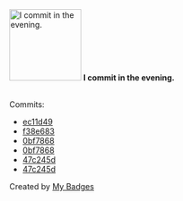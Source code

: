 <img src="https://my-badges.github.io/my-badges/evening-commits.png" alt="I commit in the evening." title="I commit in the evening." width="128">
<strong>I commit in the evening.</strong>
<br><br>

Commits:

- <a href="https://github.com/open-reaction-database/ord-data/commit/ec11d49be8e2cb7e8f5e31e6524fa911d8f02fa9">ec11d49</a>
- <a href="https://github.com/bdeadman/qai_ord_submission/commit/f38e683571edf9142034d3e7a2f9377f76ba2e61">f38e683</a>
- <a href="https://github.com/bdeadman/ord-data/commit/0bf7868b88f0571176bbc3fcf9e271c8b14aa70a">0bf7868</a>
- <a href="https://github.com/open-reaction-database/ord-data/commit/0bf7868b88f0571176bbc3fcf9e271c8b14aa70a">0bf7868</a>
- <a href="https://github.com/bdeadman/ord-schema/commit/47c245da38d6cf1185c8d6bceaefad953666f4b7">47c245d</a>
- <a href="https://github.com/open-reaction-database/ord-schema/commit/47c245da38d6cf1185c8d6bceaefad953666f4b7">47c245d</a>


Created by <a href="https://github.com/my-badges/my-badges">My Badges</a>